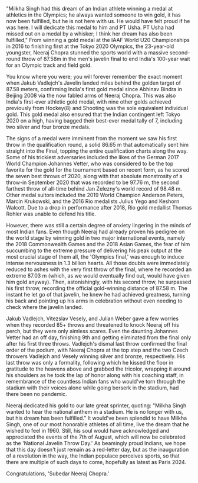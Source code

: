 
"Milkha Singh had this dream of an Indian athlete winning a medal at athletics in the Olympics; he always wanted someone to win gold, it has now been fulfilled, but he is not here with us. He would have felt proud if he was here. I will dedicate this medal to him and PT Usha. PT Usha had missed out on a medal by a whisker; I think her dream has also been fulfilled," From winning a gold medal at the IAAF World U20 Championships in 2016 to finishing first at the Tokyo 2020 Olympics, the 23-year-old youngster, Neeraj Chopra stunned the sports world with a massive second-round throw of 87.58m in the men's javelin final to end India's 100-year wait for an Olympic track and field gold.


You know where you were; you will forever remember the exact moment when Jakub Vadlejch's Javelin landed miles behind the golden target of 87.58 meters, confirming India's first gold medal since Abhinav Bindra in Beijing 2008 via the now fabled arms of Neeraj Chopra. This was also India's first-ever athletic gold medal, with nine other golds achieved previously from Hockey(8) and Shooting was the sole equivalent individual gold. This gold medal also ensured that the Indian contingent left Tokyo 2020 on a high, having bagged their best-ever medal tally of 7, including two silver and four bronze medals.


The signs of a medal were imminent from the moment we saw his first throw in the qualification round, a solid 86.65 m that automatically sent him straight into the Final, topping the entire qualification charts along the way. Some of his trickiest adversaries included the likes of the German 2017 World Champion Johannes Vetter, who was considered to be the top favorite for the gold for the tournament based on recent form, as he scored the seven best throws of 2020, along with that absolute monstrosity of a throw-in September 2020 that was recorded to be 97.76 m, the second farthest throw of all-time behind Jan Zelezny's world record of 98.48 m. Other medal suitors included the 2019 World Champion Anderson Peters, Marcin Krukowski, and the 2016 Rio medalists Julius Yego and Keshorn Walcott. Due to a drop in performance after 2018, Rio gold medallist Thomas Rohler was unable to defend his title.


However, there was still a certain degree of anxiety lingering in the minds of most Indian fans. Even though Neeraj had already proven his pedigree on the world stage by winning gold in two major international events, namely the 2018 Commonwealth Games and the 2018 Asian Games, the fear of him succumbing to the extreme pressure of delivering his peak output at the most crucial stage of them all, the 'Olympics final,' was enough to induce intense nervousness in 1.3 billion hearts. All those doubts were immediately reduced to ashes with the very first throw of the final, where he recorded an extreme 87.03 m (which, as we would eventually find out, would have given him gold anyway). Then, astonishingly, with his second throw, he surpassed his first throw, recording the official gold-winning distance of 87.58 m. The instant he let go of that javelin, he knew he had achieved greatness, turning his back and pointing up his arms in celebration without even needing to check where the javelin landed.


Jakub Vadlejch, Vitezslav Vesely, and Julian Weber gave a few worries when they recorded 85+ throws and threatened to knock Neeraj off his perch, but they were only aimless scares. Even the daunting Johannes Vetter had an off day, finishing 9th and getting eliminated from the final only after his first three throws. Vadlejch's dismal last throw confirmed the final order of the podium, with Neeraj Chopra at the top step and the two Czech throwers Vadlejch and Vesely winning silver and bronze, respectively. His last throw was only a formality, following which he kissed the floor in gratitude to the heavens above and grabbed the tricolor, wrapping it around his shoulders as he took the lap of honor along with his coaching staff, in remembrance of the countless Indian fans who would've torn through the stadium with their voices alone while going berserk in the stadium, had there been no pandemic.


Neeraj dedicated his gold to our late great sprinter, quoting: "Milkha Singh wanted to hear the national anthem in a stadium. He is no longer with us, but his dream has been fulfilled." It would've been splendid to have Milkha Singh, one of our most honorable athletes of all time, live the dream that he wished to feel in 1960. Still, his soul would have acknowledged and appreciated the events of the 7th of August, which will now be celebrated as the 'National Javelin Throw Day.' As beamingly proud Indians, we hope that this day doesn't just remain as a red-letter day, but as the inauguration of a revolution in the way, the Indian populace perceives sports, so that there are multiple of such days to come, hopefully as latest as Paris 2024.


Congratulations, 'Subedar Neeraj Chopra.'

